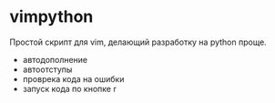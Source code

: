 # vimpython

Простой скрипт для vim, делающий разработку на python проще.

- автодополнение
- автоотступы
- проврека кода на ошибки
- запуск кода по кнопке <leader>r
